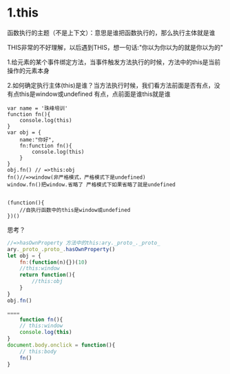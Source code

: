 # 1.this

函数执行的主题（不是上下文）：意思是谁把函数执行的，那么执行主体就是谁

THIS非常的不好理解，以后遇到THIS，想一句话:"你以为你以为的就是你以为的"

1.给元素的某个事件绑定方法，当事件触发方法执行的时候，方法中的this是当前操作的元素本身

2.如何确定执行主体(this)是谁？当方法执行时候，我们看方法前面是否有点，没有点this是window或undefined 有点，点前面是谁this就是谁

```JS
var name = '珠峰培训'
function fn(){
    console.log(this)
}
var obj = {
    name:"你好",
    fn:function fn(){
        console.log(this)
    }
}
obj.fn() // =>this:obj
fn()//=>window(非严格模式，严格模式下是undefined)
window.fn()把window.省略了 严格模式下如果省略了就是undefined


(function(){
    //自执行函数中的this是window或undefined
})()
```

思考？

```js
//=>hasOwnProperty 方法中的this:ary._proto_._proto_
ary._proto_.proto_.hasOwnProperty()
let obj = {
    fn:(function(n){})(10)
    //this:window
    return function(){
        //this:obj
    }
}
obj.fn()

====
    function fn(){
    // this:window
    console.log(this)
}
document.body.onclick = function(){
    // this:body
    fn()
}
```

